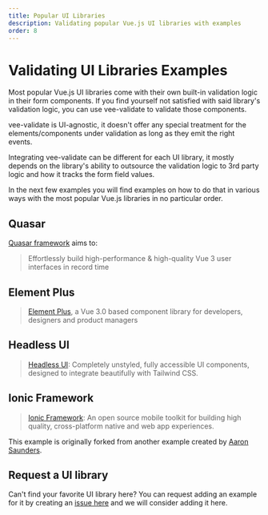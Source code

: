 ```yaml
---
title: Popular UI Libraries
description: Validating popular Vue.js UI libraries with examples
order: 8
---
```


# Validating UI Libraries Examples

Most popular Vue.js UI libraries come with their own built-in validation logic in their form components. If you find yourself not satisfied with said library's validation logic, you can use vee-validate to validate those components.

vee-validate is UI-agnostic, it doesn't offer any special treatment for the elements/components under validation as long as they emit the right events.

Integrating vee-validate can be different for each UI library, it mostly depends on the library's ability to outsource the validation logic to 3rd party logic and how it tracks the form field values.

In the next few examples you will find examples on how to do that in various ways with the most popular Vue.js libraries in no particular order.

## Quasar

[Quasar framework](https://next.quasar.dev/) aims to:

> Effortlessly build high-performance & high-quality Vue 3 user interfaces in record time

<code-sandbox id="vee-validate-v4-with-quasar-framework-1lx81" title="vee-validate quasar framework example"></code-sandbox>

## Element Plus

> [Element Plus](https://element-plus.org/#/en-US), a Vue 3.0 based component library for developers, designers and product managers

<code-sandbox id="stupefied-goldberg-8l0zi" title="vee-validate element plus example"></code-sandbox>

## Headless UI

> [Headless UI](https://headlessui.dev/): Completely unstyled, fully accessible UI components, designed to integrate beautifully with Tailwind CSS.

<code-sandbox id="vee-validate-headless-ui-example-9jz9h" title="vee-validate headless ui example"></code-sandbox>

## Ionic Framework

> [Ionic Framework](https://ionicframework.com/): An open source mobile toolkit for building high quality, cross-platform native and web app experiences.

This example is originally forked from another example created by [Aaron Saunders](https://twitter.com/aaronksaunders).

<code-sandbox id="vee-validate-ionic-example-yynyp" title="vee-validate ionic example"></code-sandbox>

## Request a UI library

Can't find your favorite UI library here? You can request adding an example for it by creating an [issue here](https://github.com/logaretm/vee-validate/issues/new/choose) and we will consider adding it here.
